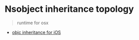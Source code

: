 # Nsobject inheritance topology

> runtime for osx

- [objc inheritance for iOS](//xudafeng.github.io/objc_inheritance/tree.html)
